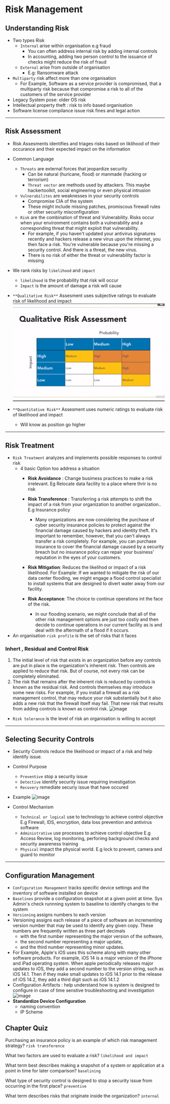 # Risk Management
## Understanding Risk
- Two types Risk
  - `Internal` arise within organisation e.g fraud
    - You can often address internal risk by adding internal controls
    - In accounting, adding two person control to the issuance of checks might reduce the risk of fraud
  - `External` arise from outside of organisation
    - E.g: Ransomware attack
- `Multiparty` risk affect more than one organisation
  - For Example, Software as a service provider is compromised, that a multiparty risk because that compromise a risk to all of the customers of the service provider
- Legacy System pose: older OS risk
- Intellectual property theft : risk to info based organisation
- Software license compilance issue risk fines and legal action
____
## Risk Assessment
- Risk Assesments identifies and triages risks based on liklihood of their occurance and their expected impact on the information
- Common Language
  - `Threats` are external forces that jeopardize security
    - Can be natural (huricane, flood) or manmade (hacking or terrorism)
    - `Threat vector` are methods used by attackers. This maybe hackertoolkit, social engineering or even physical intrusion
  - `Vulnerabilites` are weaknesses in your security controls
    - Compromise CIA of the system
    - These might include missing patches, promiscous firewall rules or other security misconfiguration
  - `Risk` are the combination of threat and Vulnerability. Risks occur when your environment contains both a vulnerability and a corresponding threat that might exploit that vulnerability. 
    - For example, if you haven't updated your antivirus signatures recently and hackers release a new virus upon the internet, you then face a risk. You're vulnerable because you're missing a security control. And there is a threat, the new virus. 
    - There is no risk of either the threat or vulnerability factor is missing
- We rank risks by `likelihood` and `impact`
    - `likelihood` is the probability that risk will occur
    - `Impact` is the amount of damage a risk will cause
- `**Qualitative Risk**` Assesment uses subjective ratings to evaluate risk of likelihood and impact
![image](Image/QualitativeRiskAssesment.png)

- `**Quantitative Risk**` Assesment uses numeric ratings to evaluate risk of likelihood and impact
  - Will know as position go higher



_____
## Risk Treatment
- `Risk Treatment` analyzes and implements possible responses to control risk
  - 4 basic Option too address a situation
      - **Risk Avoidance** : Change busimess practices to make a risk irrelevant. Eg Relocate data facility to a place where thrir is no risk
      - **Risk Transference** : Transferring a risk attempts to shift the impact of a risk from your organization to another organization.. E.g Insurance policy
        - Many organizations are now considering the purchase of cyber security insurance policies to protect against the financial damage caused by hackers and identity theft. It's important to remember, however, that you can't always transfer a risk completely. For example, you can purchase insurance to cover the financial damage caused by a security breach but no insurance policy can repair your business' reputation in the eyes of your customers.
      
      - **Risk Mitigation**: Reduces the likelihod or impact of a risk likelihood. For Example: If we wanted to mitigate the risk of our data center flooding, we might engage a flood control specialist to install systems that are designed to divert water away from our facility.
      - **Risk Acceptance**: The choice to continue operations int the face of the risk. 
        - In our flooding scenario, we might conclude that all of the other risk management options are just too costly and then decide to continue operations in our current facility as is and deal with the aftermath of a flood if it occurs.
- An organisation `risk profile` is the set of risks that it faces

### Inhert , Residual and Control Risk
1. The initial level of risk that exists in an organization before any controls are put in place is the organization's inherent risk. Then controls are applied to reduce that risk. But of course, not every risk can be completely eliminated. 
2. The risk that remains after the inherent risk is reduced by controls is known as the residual risk. And controls themselves may introduce some new risks. For example, if you install a firewall as a risk management control, that may reduce your risk substantially but it also adds a new risk that the firewall itself may fail. That new risk that results from adding controls is known as control risk.
![image](https://github.com/D-Sensei/Prac/assets/74155862/5b20e133-2394-4f9c-b3ea-b3987cb9133e)

-  `Risk tolerance` is the level of risk an organisation is willing to accept

______
## Selecting Security Controls
- Security Controls reduce the likelihood or impact of a risk and help identify issue.
- Control Purpose
  - `Preventive` stop a security issue
  - `Detective` identify security issue requiring investigation
  - `Recovery` remediate securiy issue that have occured
- Example
![image](https://github.com/D-Sensei/Prac/assets/74155862/82f144a6-f886-4810-ab7a-fc02ef7aa60d)

- Control Mechanism
  - `Technical or logical` use to technology to achieve control objective E.g Firewall, IDS, encryption, data loss prevention and  antivirus software
  - `Administrative` use processes to achieve control objective E.g Access Review, log monitoring, perforimg background checks and security awareness training
  - `Physical` impact the physical world. E.g lock to prevent, camera and guard to monitor
----
## Configuration Management
-  `Configuration Management` tracks specific device settings and the inventory of software installed on device
-  `Baselines` provide a configuration snapshot at a given point at time. Sys Admin's check runnning system to baseline to identify changes to the system
-  `Versioning` assigns numbers to each version
  - Versioning assigns each release of a piece of software an incrementing version number that may be used to identify any given copy. These numbers are frequently written as three part decimals 
    - with the first number representing the major version of the software, 
    - the second number representing a major update, 
    - and the third number representing minor updates. 
  - For Example, Apple's iOS uses this scheme along with many other software products. For example, iOS 14 is a major version of the iPhone and iPad operating system. When apple periodically releases major updates to iOS, they add a second number to the version string, such as iOS 14.1. Then if they make small updates to iOS 14.1 prior to the release of iOS 14.2, they add a third digit such as iOS 14.1.2
- Configuration Artifacts : help understand how is system is designed to configure in case of time senstive troubleshooting and investigation
![image](https://github.com/D-Sensei/Prac/assets/74155862/e8746294-d589-400b-9fb6-6171bac20f78)
- **Standardize Device Configuration**
  - naming convention
  - IP Scheme

## Chapter Quiz
Purchasing an insurance policy is an example of which risk management strategy?
`risk transference`

What two factors are used to evaluate a risk?
`likelihood and impact`

What term best describes making a snapshot of a system or application at a point in time for later comparison?
`baselining`

What type of security control is designed to stop a security issue from occurring in the first place?
`preventive`

What term describes risks that originate inside the organization?
`internal`
